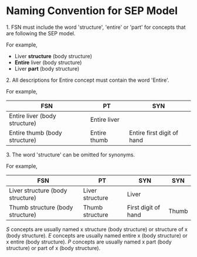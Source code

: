 # Naming Convention for SEP Model

1\. FSN must include the word 'structure', 'entire' or 'part' for concepts that are following the SEP model.

For example,

  * Liver **structure** (body structure)
  * **Entire** liver (body structure)
  * Liver **part** (body structure)

2\. All descriptions for Entire concept must contain the word 'Entire'.

For example,

| FSN | PT | SYN |
|---|---|---|
| Entire liver (body structure) | Entire liver |   |
| Entire thumb (body structure) | Entire thumb | Entire first digit of hand |

3\. The word 'structure' can be omitted for synonyms.

For example,

| FSN | PT | SYN | SYN |
|---|---|---|---|
| Liver structure (body structure) | Liver structure | Liver |   |
| Thumb structure (body structure) | Thumb structure | First digit of hand | Thumb |

_S_ concepts are usually named x structure (body structure) or structure of x (body structure).  _E_ concepts are usually named entire x (body structure) or x entire (body structure).  _P_ concepts are usually named x part (body structure) or part of x (body structure).
